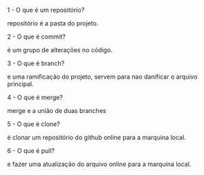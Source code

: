 1 - O que é um repositório?

repositório é a pasta do projeto.

2 - O que é commit?

é um grupo de alterações no código.

3 - O que é branch?

e uma ramificação do projeto, servem para nao danificar o arquivo principal.

4 - O que é merge?

merge e a união de duas branches 

5 - O que é clone?

é clonar um repositório do github online para a marquina local. 

6 - O que é pull?

e fazer uma atualização do arquivo online para a marquina local.
